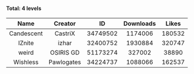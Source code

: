 #### Total: 4 levels

| Name | Creator | ID | Downloads | Likes |
|:---:|:---:|:---:|:---:|:---:|
| Candescent | CastriX | 34749502 | 1174006 | 180532
| IZnite | izhar | 32400752 | 1930884 | 320747
| weird | OSIRIS GD | 51173274 | 327002 | 38890
| Wishless | Pawlogates | 34224737 | 1088066 | 162537
